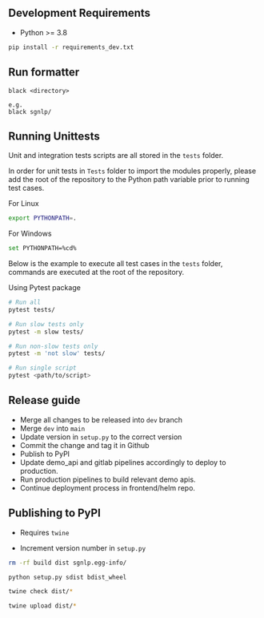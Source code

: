 ## Development Requirements

* Python >= 3.8

```sh
pip install -r requirements_dev.txt
```

## Run formatter

```
black <directory>

e.g.
black sgnlp/
```

## Running Unittests

Unit and integration tests scripts are all stored in the `tests` folder.

In order for unit tests in `Tests` folder to import the modules properly, please add the root of the repository to the 
Python path variable  prior to running test cases.

For Linux

```sh
export PYTHONPATH=.
```

For Windows

```sh
set PYTHONPATH=%cd%
```

Below is the example to execute all test cases in the `tests` folder, commands are executed at the root
of the repository.

Using Pytest package

```sh
# Run all
pytest tests/

# Run slow tests only
pytest -m slow tests/

# Run non-slow tests only
pytest -m 'not slow' tests/

# Run single script
pytest <path/to/script>
```

## Release guide

- Merge all changes to be released into `dev` branch
- Merge `dev` into `main`
- Update version in `setup.py` to the correct version
- Commit the change and tag it in Github
- Publish to PyPI
- Update demo_api and gitlab pipelines accordingly to deploy to production.
- Run production pipelines to build relevant demo apis.
- Continue deployment process in frontend/helm repo.

## Publishing to PyPI

- Requires `twine`

- Increment version number in `setup.py`

```sh
rm -rf build dist sgnlp.egg-info/

python setup.py sdist bdist_wheel

twine check dist/*

twine upload dist/*
```
